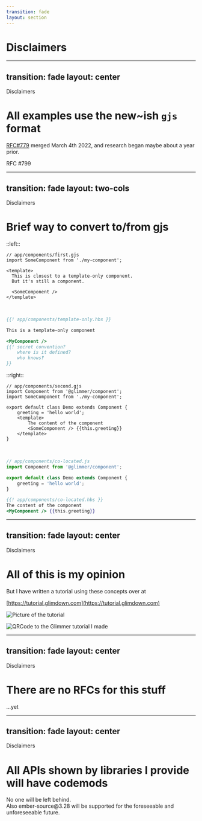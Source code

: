 ```yaml
---
transition: fade
layout: section
---
```


# Disclaimers

<!-- 

I'm going to try to get through these real quick, but.

Some may consider parts of this talk  "experimental" .
and that's ok.

For those that stick to only the what the official documentation recommends, this may all feel experimental and out of reach.

However, to help mitigate that feeling, I've been working on some learning materials and tutorials, 

but even then --- within your organization -- every group of folks adopts knowledge at different speeds, and that's ok. I'm happy to help close those gaps, answer questions, you name it.

The goal is to solve real problems more efficiently, while also reducing cognitive load on everyone writing their ember apps. 

-->

---
transition: fade
layout: center
---
<div class="related-note">Disclaimers</div>

# All examples use the new~ish `gjs` format

[RFC#779](https://github.com/emberjs/rfcs/pull/779) merged March 4th 2022, and research began maybe about a year prior.

<div class="corner-br">
<QRCode value="https://github.com/emberjs/rfcs/pull/779" size="200">RFC #799</QRCode>
</div>

<!--

All examples use the new gjs format.

This is, in part, so that I can keep the slides concise, and focused, 
and not have to specify the file paths of multiple snippets which need to be 
stitched together to create a single concept.

Thankfully!, we had a talk yesterday on this new format,
but here is a quick tl;dr (and maybe recap) for helping translate between old and new in your head:

-->

---
transition: fade
layout: two-cols
---
<div class="related-note">Disclaimers</div>

# Brief way to convert to/from gjs 

::left::

```gjs 
// app/components/first.gjs
import SomeComponent from './my-component';

<template>
  This is closest to a template-only component.
  But it's still a component.

  <SomeComponent />
</template>
```

<div v-click>

<br>

```hbs 
{{! app/components/template-only.hbs }}

This is a template-only component

<MyComponent /> 
{{! secret convention?
    where is it defined?
    who knows‽
}}
```

</div>

::right::

<div v-click>

```gjs 
// app/components/second.gjs
import Component from '@glimmer/component';
import SomeComponent from './my-component';

export default class Demo extends Component {
    greeting = 'hello world';
    <template>
        The content of the component
        <SomeComponent /> {{this.greeting}}
    </template>
}
```

</div>

<br>

<div v-click>

```js
// app/components/co-located.js
import Component from '@glimmer/component';

export default class Demo extends Component {
    greeting = 'hello world';
}
```

```hbs 
{{! app/components/co-located.hbs }}
The content of the component
<MyComponent /> {{this.greeting}}
```

</div>

<!-- 
Whenever you see a `<template>` block by itself, 
that is most similar to a template-only-component.

!! click 

The key thing here is that this is always a component, 
and you always know where things are defined.

!!click

Whenever you see a `<template>` block within a class-body, that's equivelant to a 
glimmer-component with a class -- normally two separate files.

!!click

The idea is that it does not make sense for templates to be a separate concept.

Both examples here are full blown components.
It's only of a matter of if the component has its own state.


SKIP:

I'm not going to get in to the "why" of this change here, 
but this is the first feature that I know of in Ember's design 
where all the research, reasoning, and exploration is out in the open -- it's a good read.
-->

---
transition: fade
layout: center
---
<div class="related-note">Disclaimers</div>

# All of this is my opinion


<div v-click class="disclaimer-note">
But I have written a tutorial using these concepts over at 

[https://tutorial.glimdown.com](https://tutorial.glimdown.com)

<div style="max-height: 100px">

![Picture of the tutorial](/pages/disclaimers/tutorial.png)

</div>
<img src="/pages/intro/tutorial.png" alt="QRCode to the Glimmer tutorial I made" class="qr" />
</div>

<!-- 

All of this is my opinion -- 

!! click 

but I'm comitted to these opinions, 
I mean, not to say some of these opinions are not shared by others.. but
I genuinely believe they make not only our ecosystem stronger and better, 
but the concepts benefit all ecosystems outside of ember as well.

-->

---
transition: fade
layout: center
---
<div class="related-note">Disclaimers</div>

# There are no RFCs for this stuff

<div v-click class="disclaimer-note">
  ...yet
</div>

<!-- 
There are no RFCs for any of what you're about to see -- as far as becoming part of the official blueprint is concerned.

!! click

However, I do plan on helping bring these concepts to the default experience.

...And I'm starting an RFC on defining what resources are to ember when I get home after the conference.

-->


---
transition: fade
layout: center
---
<div class="related-note">Disclaimers</div>

# All APIs shown by libraries I provide will have codemods  

<div v-click class="disclaimer-note">
  No one will be left behind.
</div>

<div v-click class="disclaimer-note">
    Also ember-source@3.28 will be supported for the foreseeable and unforeseeable future.
</div>

<!-- 
Ok, last disclaimer!!, I promise.

It's extremely important that there are easy migration paths within the community.

!!click 

Programming is hard, and some migration paths are not (and have not been) so easy.

The overall goal for everything I'm working on for and around this talk, Resources, etc 
is to be a _polyfill_ for Starbeam.

At the moment, I haven't written any codemods, 
because there are some design details still being worked out in Starbeam.

But  
Any behavioral difference between my libraries 
and the "stuff to be migrated to" is considered a bug.

!! click

Also, I'm committing on keeping support for ember-source@3.28 for as long as I can. I know a good number of folks were caught off guard by some deprecations that came up during the v3 series (I think I heard yesterday that were more than 70 deprecations? a lot), so, I want to make sure that folks still on v3 can use the patterns coming in the future.

--

Anywho, getting back to it...
-->




